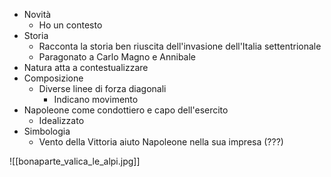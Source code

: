 - Novità
	- Ho un contesto
- Storia
	- Racconta la storia ben riuscita dell'invasione dell'Italia settentrionale
	- Paragonato a Carlo Magno e Annibale
- Natura atta a contestualizzare
- Composizione
	- Diverse linee di forza diagonali
		- Indicano movimento
- Napoleone come condottiero e capo dell'esercito
	- Idealizzato
- Simbologia
	- Vento della Vittoria aiuto Napoleone nella sua impresa (???)

![[bonaparte_valica_le_alpi.jpg]]